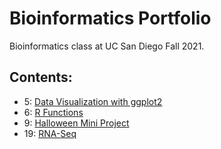 # Bioinformatics Portfolio

Bioinformatics class at UC San Diego Fall 2021.

## Contents:

- 5: [Data Visualization with ggplot2](https://github.com/PierceWF/bggn213/blob/main/class05/class05.md)
- 6: [R Functions](https://github.com/PierceWF/bggn213/blob/main/class06/class06.md)
- 9: [Halloween Mini Project](https://github.com/PierceWF/bggn213/blob/main/class09_mini_project/Candy.md)
- 19: [RNA-Seq](https://github.com/PierceWF/bggn213/blob/main/class19/class19.md)
